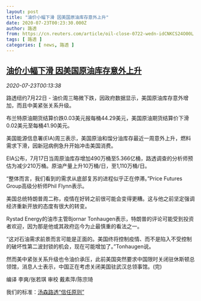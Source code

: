 ```yaml
---
layout: post
title: "油价小幅下滑 因美国原油库存意外上升"
date: 2020-07-23T00:23:30.000Z
author: 路透
from: https://cn.reuters.com/article/oil-close-0722-wedn-idCNKCS24O00L
tags: [ 路透 ]
categories: [ news, 路透 ]
---
```

<!--1595463810000-->
[油价小幅下滑 因美国原油库存意外上升](https://cn.reuters.com/article/oil-close-0722-wedn-idCNKCS24O00L)
------

<div>
<div><i>2020-07-23T00:13:38</i></div><div class="StandardArticleBody_body"><p>路透纽约7月22日 - 油价周三略微下跌，因政府数据显示，美国原油库存意外增加，而且中美紧张关系升级。 </p><p>布兰特原油期货结算价跌0.03美元报每桶44.29美元，美国原油期货结算价下滑0.02美元至每桶41.90美元。 </p><p>美国能源信息署(EIA)周三表示，美国原油和馏分油库存最近一周意外上升，燃料需求下滑，因新冠病例急升开始冲击美国消费。 </p><p>EIA公布，7月17日当周原油库存增加490万桶至5.366亿桶，路透调查的分析师预估为减少210万桶。原油产量上升10万桶/日，至1,110万桶/日。 </p><p>“整体而言，我们看到的需求从底部复苏的进程似乎正在停滞。”Price Futures Group高级分析师Phil Flynn表示。 </p><p>美国总统特朗普周二称，疫情在好转之前很可能会变得更糟。这与他之前坚定强调经济重新开放的态度有很大的转变。 </p><p>Rystad Energy的油市主管Bjornar Tonhaugen表示，特朗普的评论可能受到投资者欢迎，因为那是他或其政府迄今为止最慎重的看法之一。 </p><p>“这对石油需求前景而言可能是正面的。美国终将控制疫情、而不是陷入不受控制的破坏性第二波封锁的机会，现在可能增加了。”Tonhaugen说。 </p><p>然而美中紧张关系升级也令油价承压，此前美国突然要求中国限时关闭驻休斯顿总领馆，消息人士表示，中国正在考虑关闭美国驻武汉总领事馆。(完)     </p><div class="Attribution_container"><div class="Attribution_attribution"><p class="Attribution_content">编译 李爽/张若琪 审校 戴素萍/陈宗琦</p></div></div><div class="StandardArticleBody_trustBadgeContainer"><span class="StandardArticleBody_trustBadgeTitle">我们的标准：</span><span class="trustBadgeUrl"><a href="https://www.thomsonreuters.cn/content/dam/openweb/documents/pdf/china/brochures/about-us-1.pdf">汤森路透“信任原则”</a></span></div></div>
</div>
